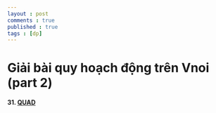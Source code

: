```yaml
---
layout : post
comments : true
published : true
tags : [dp]
---
```

# Giải bài quy hoạch động trên Vnoi (part 2)

**31. [QUAD](https://vnoi.info/problems/QUAD/)**
